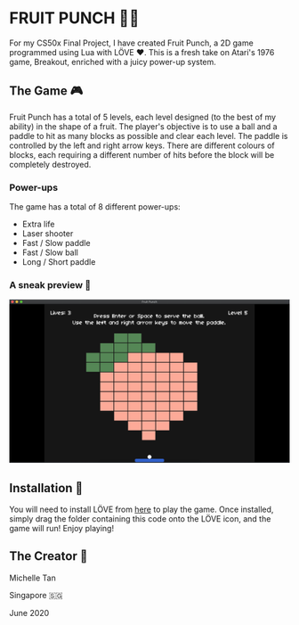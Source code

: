 # FRUIT PUNCH :apple::punch:

For my CS50x Final Project, I have created Fruit Punch, a 2D game programmed using Lua with LÖVE :heart:. This is a fresh take on Atari's 1976 game, Breakout, enriched with a juicy power-up system.


## The Game :video_game:
Fruit Punch has a total of 5 levels, each level designed (to the best of my ability) in the shape of a fruit. The player's objective is to use a ball and a paddle to hit as many blocks as possible and clear each level. The paddle is controlled by the left and right arrow keys. There are different colours of blocks, each requiring a different number of hits before the block will be completely destroyed. 

### Power-ups

The game has a total of 8 different power-ups:
- Extra life
- Laser shooter
- Fast / Slow paddle
- Fast / Slow ball
- Long / Short paddle

### A sneak preview :peach:

![](graphics/peach.png)


## Installation :watermelon:
You will need to install LÖVE from [here](https://love2d.org/) to play the game. Once installed, simply drag the folder containing this code onto the LÖVE icon, and the game will run! Enjoy playing! 


## The Creator :grapes:
Michelle Tan 

Singapore :singapore:

June 2020
